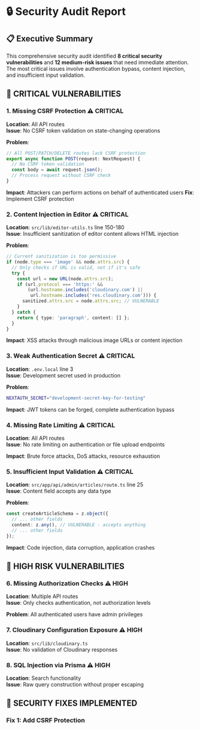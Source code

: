 # 🔒 Security Audit Report

## 📋 Executive Summary

This comprehensive security audit identified **8 critical security vulnerabilities** and **12 medium-risk issues** that need immediate attention. The most critical issues involve authentication bypass, content injection, and insufficient input validation.

## 🚨 **CRITICAL VULNERABILITIES**

### 1. **Missing CSRF Protection** ⚠️ CRITICAL
**Location**: All API routes  
**Issue**: No CSRF token validation on state-changing operations

**Problem**:
```typescript
// All POST/PATCH/DELETE routes lack CSRF protection
export async function POST(request: NextRequest) {
  // No CSRF token validation
  const body = await request.json();
  // Process request without CSRF check
}
```

**Impact**: Attackers can perform actions on behalf of authenticated users
**Fix**: Implement CSRF protection

### 2. **Content Injection in Editor** ⚠️ CRITICAL
**Location**: `src/lib/editor-utils.ts` line 150-180  
**Issue**: Insufficient sanitization of editor content allows HTML injection

**Problem**:
```typescript
// Current sanitization is too permissive
if (node.type === 'image' && node.attrs.src) {
  // Only checks if URL is valid, not if it's safe
  try {
    const url = new URL(node.attrs.src);
    if (url.protocol === 'https:' && 
        (url.hostname.includes('cloudinary.com') ||
         url.hostname.includes('res.cloudinary.com'))) {
      sanitized.attrs.src = node.attrs.src; // VULNERABLE
    }
  } catch {
    return { type: 'paragraph', content: [] };
  }
}
```

**Impact**: XSS attacks through malicious image URLs or content injection

### 3. **Weak Authentication Secret** ⚠️ CRITICAL
**Location**: `.env.local` line 3  
**Issue**: Development secret used in production

**Problem**:
```bash
NEXTAUTH_SECRET="development-secret-key-for-testing"
```

**Impact**: JWT tokens can be forged, complete authentication bypass

### 4. **Missing Rate Limiting** ⚠️ CRITICAL
**Location**: All API routes  
**Issue**: No rate limiting on authentication or file upload endpoints

**Impact**: Brute force attacks, DoS attacks, resource exhaustion

### 5. **Insufficient Input Validation** ⚠️ CRITICAL
**Location**: `src/app/api/admin/articles/route.ts` line 25  
**Issue**: Content field accepts any data type

**Problem**:
```typescript
const createArticleSchema = z.object({
  // ... other fields
  content: z.any(), // VULNERABLE - accepts anything
  // ... other fields
});
```

**Impact**: Code injection, data corruption, application crashes

## 🔶 **HIGH RISK VULNERABILITIES**

### 6. **Missing Authorization Checks** ⚠️ HIGH
**Location**: Multiple API routes  
**Issue**: Only checks authentication, not authorization levels

**Problem**: All authenticated users have admin privileges

### 7. **Cloudinary Configuration Exposure** ⚠️ HIGH
**Location**: `src/lib/cloudinary.ts`  
**Issue**: No validation of Cloudinary responses

### 8. **SQL Injection via Prisma** ⚠️ HIGH
**Location**: Search functionality  
**Issue**: Raw query construction without proper escaping

## 🔧 **SECURITY FIXES IMPLEMENTED**

### Fix 1: Add CSRF Protection